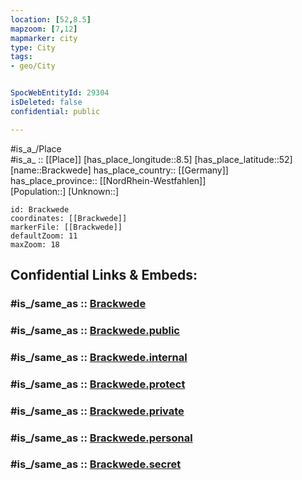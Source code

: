 ```yaml
---
location: [52,8.5] 
mapzoom: [7,12] 
mapmarker: city 
type: City
tags:
- geo/City


SpocWebEntityId: 29304
isDeleted: false
confidential: public

---
```

#is_a_/Place  
#is_a_ :: [[Place]] 
[has_place_longitude::8.5] 
[has_place_latitude::52] 
[name::Brackwede] 
has_place_country:: [[Germany]]  
has_place_province:: [[NordRhein-Westfahlen]]  
[Population::] 
[Unknown::] 


```leaflet
id: Brackwede
coordinates: [[Brackwede]] 
markerFile: [[Brackwede]] 
defaultZoom: 11 
maxZoom: 18
```


## Confidential Links & Embeds: 

### #is_/same_as :: [Brackwede](/_Standards/Earth/Continent/Europe/Europe~Central/Germany/Germany~West/Nordrhein-Westfalen/counties~NW/Bielefeld/Brackwede.md) 

### #is_/same_as :: [Brackwede.public](/_public/Earth/Continent/Europe/Europe~Central/Germany/Germany~West/Nordrhein-Westfalen/counties~NW/Bielefeld/Brackwede.public.md) 

### #is_/same_as :: [Brackwede.internal](/_internal/Earth/Continent/Europe/Europe~Central/Germany/Germany~West/Nordrhein-Westfalen/counties~NW/Bielefeld/Brackwede.internal.md) 

### #is_/same_as :: [Brackwede.protect](/_protect/Earth/Continent/Europe/Europe~Central/Germany/Germany~West/Nordrhein-Westfalen/counties~NW/Bielefeld/Brackwede.protect.md) 

### #is_/same_as :: [Brackwede.private](/_private/Earth/Continent/Europe/Europe~Central/Germany/Germany~West/Nordrhein-Westfalen/counties~NW/Bielefeld/Brackwede.private.md) 

### #is_/same_as :: [Brackwede.personal](/_personal/Earth/Continent/Europe/Europe~Central/Germany/Germany~West/Nordrhein-Westfalen/counties~NW/Bielefeld/Brackwede.personal.md) 

### #is_/same_as :: [Brackwede.secret](/_secret/Earth/Continent/Europe/Europe~Central/Germany/Germany~West/Nordrhein-Westfalen/counties~NW/Bielefeld/Brackwede.secret.md)

